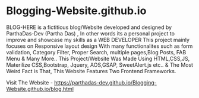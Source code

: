 # Blogging-Website.github.io

BLOG-HERE is a fictitious blog/Website developed and designed by ParthaDas-Dev (Partha Das) , In other words its a personal project to improve and showcase my skills as a WEB DEVELOPER
This project mainly focuses on Responsive layout design With many functionalites such as form validation, Category Filter, Proper Search, multiple pages,Blog Posts, FAB Menu & Many More..
This Project/Website Was Made Using HTML,CSS,JS, Materilize CSS,Bootstrap, Jquery, AOS,GSAP, SweetAlert.js etc.. & The Most Weird Fact is That, This Website Features Two Frontend Frameworks.

Visit  The Website - https://parthadas-dev.github.io/Blogging-Website.github.io/blog.html
